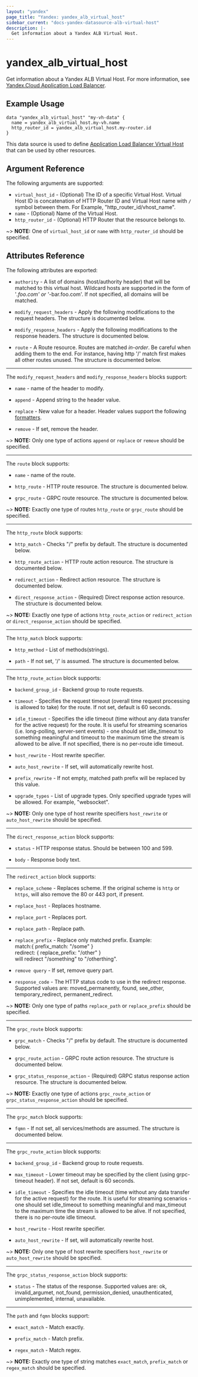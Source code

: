 ```yaml
---
layout: "yandex"
page_title: "Yandex: yandex_alb_virtual_host"
sidebar_current: "docs-yandex-datasource-alb-virtual-host"
description: |-
  Get information about a Yandex ALB Virtual Host.
---
```


# yandex\_alb\_virtual\_host

Get information about a Yandex ALB Virtual Host. For more information, see
[Yandex.Cloud Application Load Balancer](https://cloud.yandex.com/en/docs/application-load-balancer/quickstart).

## Example Usage

```hcl
data "yandex_alb_virtual_host" "my-vh-data" {
  name = yandex_alb_virtual_host.my-vh.name
  http_router_id = yandex_alb_virtual_host.my-router.id
}
```

This data source is used to define [Application Load Balancer Virtual Host] that can be used by other resources.

## Argument Reference

The following arguments are supported:

* `virtual_host_id` - (Optional) The ID of a specific Virtual Host. Virtual Host ID is concatenation of HTTP Router ID
  and Virtual Host name with `/` symbol between them. For Example, "http_router_id/vhost_name".
* `name` - (Optional) Name of the Virtual Host.
* `http_router_id` - (Optional) HTTP Router that the resource belongs to.

~> **NOTE:** One of `virtual_host_id` or `name` with `http_router_id` should be specified.

## Attributes Reference

The following attributes are exported:

* `authority` - A list of domains (host/authority header) that will be matched to this virtual host. Wildcard hosts are
  supported in the form of '*.foo.com' or '*-bar.foo.com'. If not specified, all domains will be matched.

* `modify_request_headers` - Apply the following modifications to the request headers. The structure is documented
  below.

* `modify_response_headers` - Apply the following modifications to the response headers. The structure is documented
  below.

* `route` - A Route resource. Routes are matched *in-order*. Be careful when adding them to the end. For instance,
  having http '/' match first makes all other routes unused. The structure is documented below.

---

The `modify_request_headers` and `modify_response_headers` blocks support:

* `name` - name of the header to modify.

* `append` - Append string to the header value.

* `replace` - New value for a header. Header values support the following
  [formatters](https://www.envoyproxy.io/docs/envoy/latest/configuration/http/http_conn_man/headers#custom-request-response-headers).

* `remove` - If set, remove the header.

~> **NOTE:** Only one type of actions `append` or `replace` or `remove` should be specified.

---

The `route` block supports:

* `name` - name of the route.

* `http_route` - HTTP route resource. The structure is documented below.

* `grpc_route` - GRPC route resource. The structure is documented below.

~> **NOTE:** Exactly one type of routes `http_route` or `grpc_route` should be specified.

---

The `http_route` block supports:

* `http_match` - Checks "/" prefix by default. The structure is documented below.

* `http_route_action` - HTTP route action resource. The structure is documented below.

* `redirect_action` - Redirect action resource. The structure is documented below.

* `direct_response_action` - (Required) Direct response action resource. The structure is documented below.

~> **NOTE:** Exactly one type of actions `http_route_action` or `redirect_action` or `direct_response_action` should be
specified.

---

The `http_match` block supports:

* `http_method` - List of methods(strings).

* `path` - If not set, '/' is assumed. The structure is documented below.

---

The `http_route_action` block supports:

* `backend_group_id` - Backend group to route requests.

* `timeout` - Specifies the request timeout (overall time request processing is allowed to take) for the route. If not
  set, default is 60 seconds.

* `idle_timeout` - Specifies the idle timeout (time without any data transfer for the active request) for the route. It
  is useful for streaming scenarios (i.e. long-polling, server-sent events) - one should set idle_timeout to something
  meaningful and timeout to the maximum time the stream is allowed to be alive. If not specified, there is no per-route
  idle timeout.

* `host_rewrite` - Host rewrite specifier.

* `auto_host_rewrite` - If set, will automatically rewrite host.

* `prefix_rewrite` - If not empty, matched path prefix will be replaced by this value.

* `upgrade_types` - List of upgrade types. Only specified upgrade types will be allowed. For example,
  "websocket".

~> **NOTE:** Only one type of host rewrite specifiers `host_rewrite` or `auto_host_rewrite` should be specified.

---

The `direct_response_action` block supports:

* `status` - HTTP response status. Should be between 100 and 599.

* `body` - Response body text.

---

The `redirect_action` block supports:

* `replace_scheme` - Replaces scheme. If the original scheme is `http` or `https`, will also remove the 80 or 443 port,
  if present.

* `replace_host` - Replaces hostname.

* `replace_port` - Replaces port.

* `replace_path` - Replace path.

* `replace_prefix` - Replace only matched prefix. Example:<br/> match:{ prefix_match: "/some" } <br/>
  redirect: { replace_prefix: "/other" } <br/> will redirect "/something" to "/otherthing".

* `remove query` - If set, remove query part.

* `response_code` - The HTTP status code to use in the redirect response. Supported values are:
  moved_permanently, found, see_other, temporary_redirect, permanent_redirect.

~> **NOTE:** Only one type of paths `replace_path` or `replace_prefix` should be specified.

---

The `grpc_route` block supports:

* `grpc_match` - Checks "/" prefix by default. The structure is documented below.

* `grpc_route_action` - GRPC route action resource. The structure is documented below.

* `grpc_status_response_action` - (Required) GRPC status response action resource. The structure is documented below.

~> **NOTE:** Exactly one type of actions `grpc_route_action` or `grpc_status_response_action` should be specified.

---

The `grpc_match` block supports:

* `fqmn` - If not set, all services/methods are assumed. The structure is documented below.

---

The `grpc_route_action` block supports:

* `backend_group_id` - Backend group to route requests.

* `max_timeout` - Lower timeout may be specified by the client (using grpc-timeout header). If not set, default is 60
  seconds.

* `idle_timeout` - Specifies the idle timeout (time without any data transfer for the active request) for the route. It
  is useful for streaming scenarios - one should set idle_timeout to something meaningful and max_timeout to the maximum
  time the stream is allowed to be alive. If not specified, there is no per-route idle timeout.

* `host_rewrite` - Host rewrite specifier.

* `auto_host_rewrite` - If set, will automatically rewrite host.

~> **NOTE:** Only one type of host rewrite specifiers `host_rewrite` or `auto_host_rewrite` should be specified.

---

The `grpc_status_response_action` block supports:

* `status` - The status of the response. Supported values are: ok, invalid_argumet, not_found, permission_denied,
  unauthenticated, unimplemented, internal, unavailable.

---

The `path` and `fqmn` blocks support:

* `exact_match` - Match exactly.

* `prefix_match` - Match prefix.

* `regex_match` - Match regex.

~> **NOTE:** Exactly one type of string matches `exact_match`, `prefix_match` or `regex_match` should be specified.


[Application Load Balancer Virtual Host]: https://cloud.yandex.com/en/docs/application-load-balancer/concepts/http-router